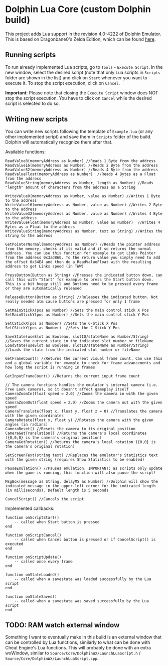 # Dolphin Lua Core (custom Dolphin build)

This project adds Lua support in the revision 4.0-4222 of Dolphin Emulator. This is based on Dragonbane0's Zelda Edition, which can be found [here](https://github.com/dragonbane0/dolphin).

## Running scripts

To run already implemented Lua scripts, go to `Tools` - `Execute Script`. In the new window, select the desired script (note that only Lua scripts in `Scripts` folder are shown in the list) and click on `Start` whenever you want to execute it. To stop the script execution, click on `Cancel`.

**Important**: Please note that closing the `Execute Script` window does NOT stop the script execution. You have to click on `Cancel` while the desired script is selected to do so.

## Writing new scripts

You can write new scripts following the template of `Example.lua` (or any other implemented script) and save them in `Scripts` folder of the build. Dolphin will automatically recognize them after that.

Available functions:

```
ReadValue8(memoryAddress as Number) //Reads 1 Byte from the address
ReadValue16(memoryAddress as Number) //Reads 2 Byte from the address
ReadValue32(memoryAddress as Number) //Reads 4 Byte from the address
ReadValueFloat(memoryAddress as Number)  //Reads 4 Bytes as a Float from the address
ReadValueString(memoryAddress as Number, length as Number) //Reads "length" amount of characters from the address as a String
 
WriteValue8(memoryAddress as Number, value as Number) //Writes 1 Byte to the address
WriteValue16(memoryAddress as Number, value as Number) //Writes 2 Byte to the address
WriteValue32(memoryAddress as Number, value as Number) //Writes 4 Byte to the address
WriteValueFloat(memoryAddress as Number, value as Number)  //Writes 4 Bytes as a Float to the address
WriteValueString(memoryAddress as Number, text as String) //Writes the string to the address
 
GetPointerNormal(memoryAddress as Number) //Reads the pointer address from the memory, checks if its valid and if so returns the normal address. You can use this function for example to get Links Pointer from the address 0x3ad860. To the return value you simply need to add the offset 0x34E4 and then do a ReadValueFloat with the resulting address to get Links speed (in TWW)
 
PressButton(Button as String) //Presses the indicated button down, can call this with "Start" for example to press the Start button down. This is a bit buggy still and Buttons need to be pressed every frame or they are automatically released
 
ReleaseButton(Button as String) //Releases the indicated button. Not really needed atm cause buttons are pressed for only 1 frame
 
SetMainStickX(pos as Number) //Sets the main control stick X Pos
SetMainStickY(pos as Number) //Sets the main control stick Y Pos
 
SetCStickX(pos as Number) //Sets the C-Stick X Pos
SetCStickY(pos as Number)  //Sets the C-Stick Y Pos
 
SaveState(useSlot as Boolean, slotID/stateName as Number/String) //Saves the current state in the indicated slot number or fileName
LoadState(useSlot as Boolean, slotID/stateName as Number/String) //Loads the state from the indicated slot number or fileName
 
GetFrameCount() //Returns the current visual frame count. Can use this and a global variable for example to check for frame advancements and how long the script is running in frames
 
GetInputFrameCount() //Returns the current input frame count

// The camera functions handles the emulator's internal camera (i.e. Free Look camera), so it doesn't affect gameplay itself
CameraZoomIn(float speed = 2.0) //Zooms the camera in with the given speed
CameraZoomOut(float speed = 2.0) //Zooms the camera out with the given speed
CameraTranslate(float x, float y, float z = 0) //Translates the camera with the given coordinates
CameraRotate(float x, float y) //Rotates the camera with the given angles (in radians)
CameraReset() //Resets the camera to its original position
CameraGetTranslation() //Returns the camera's local coordinates ({0,0,0} is the camera's original position)
CameraGetRotation() //Returns the camera's local rotation ({0,0} is the camera's original rotation)

SetScreenText(string text) //Replaces the emulator's Statistics text with the given string (requires Show Statistics to be enabled)

PauseEmulation() //Pauses emulation. IMPORTANT: as scripts only update when the game is running, this function will also pause the script!

MsgBox(message as String, delayMS as Number) //Dolphin will show the indicated message in the upper-left corner for the indicated length (in milliseconds). Default length is 5 seconds
 
CancelScript() //Cancels the script
```

Implemented callbacks:

```
function onScriptStart()
    -- called when Start button is pressed
end

function onScriptCancel()
    -- called when Cancel button is pressed or if CancelScript() is executed
end

function onScriptUpdate()
	-- called once every frame
end

function onStateLoaded()
	-- called when a savestate was loaded successfully by the Lua script
end

function onStateSaved()
	-- called when a savestate was saved successfully by the Lua script
end
```

## TODO: RAM watch external window

Something I want to eventually make in this build is an external window that can be controlled by Lua functions, similarly to what can be done with Cheat Engine's Lua functions. This will probably be done with an extra wxWindow, similar to `Source/Core/DolphinWX/LaunchLuaScript.h` / `Source/Core/DolphinWX/LaunchLuaScript.cpp`.
